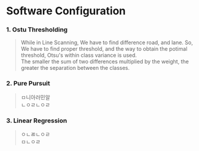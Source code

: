 # Software Configuration  
### 1. Ostu Thresholding
> While in Line Scanning, We have to find difference road, and lane. So, We have to find proper threshold, and the way to obtain the potimal threshold, Otsu's within class variance is used.   
> The smaller the sum of two differences multiplied by the weight, the greater the separation between the classes.
### 2. Pure Pursuit
> ㅁ니아러민알  
> ㄴㅇㄹㄴㅇㄹ  
### 3. Linear Regression
> ㅇㄴㄻㄴㅇㄹ  
> ㅁㄴㅇㄹ  
